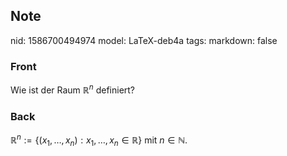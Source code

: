 ## Note
nid: 1586700494974
model: LaTeX-deb4a
tags: 
markdown: false

### Front
Wie ist der Raum $\mathbb{R}^n$ definiert?

### Back
$\mathbb{R}^{n}:=\left\{\left(x_{1}, \ldots, x_{n}\right): x_{1}, \ldots, x_{n} \in \mathbb{R}\right\}$ mit $n \in \mathbb{N}$.
